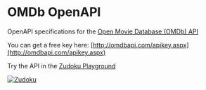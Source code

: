 # OMDb OpenAPI
OpenAPI specifications for the [Open Movie Database (OMDb) API](https://www.omdbapi.com/)

You can get a free key here: [http://omdbapi.com/apikey.aspx](http://omdbapi.com/apikey.aspx)

Try the API in the [Zudoku Playground](https://zudoku.dev/demo?api-url=https%3A%2F%2F4fde61d26a784ceeacc2e7329314d54b.api.mockbin.io%2F)

[![Zudoku](https://zudoku.dev/zudoku.svg)](https://zudoku.dev/demo?api-url=https%3A%2F%2F4fde61d26a784ceeacc2e7329314d54b.api.mockbin.io%2F)
